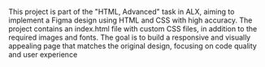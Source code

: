 This project is part of the "HTML, Advanced" task in ALX, aiming to implement a Figma design using HTML and CSS with high accuracy. The project contains an index.html file with custom CSS files, in addition to the required images and fonts. The goal is to build a responsive and visually appealing page that matches the original design, focusing on code quality and user experience